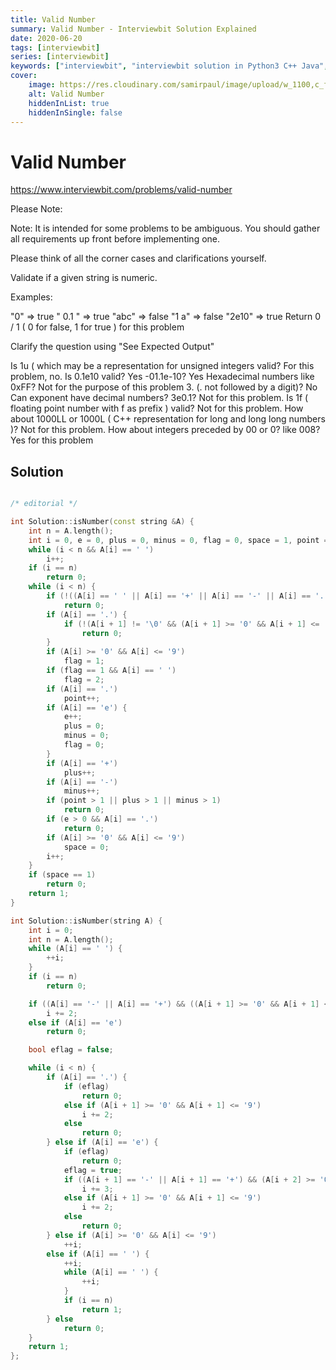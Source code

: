 ```yaml
---
title: Valid Number
summary: Valid Number - Interviewbit Solution Explained
date: 2020-06-20
tags: [interviewbit]
series: [interviewbit]
keywords: ["interviewbit", "interviewbit solution in Python3 C++ Java", "Valid Number Solution Explained"]
cover:
    image: https://res.cloudinary.com/samirpaul/image/upload/w_1100,c_fit,co_rgb:FFFFFF,l_text:Arial_75_bold:Valid Number - Solution Explained/problem-solving.webp
    alt: Valid Number
    hiddenInList: true
    hiddenInSingle: false
---
```


# Valid Number

https://www.interviewbit.com/problems/valid-number


Please Note:

Note: It is intended for some problems to be ambiguous. You should gather all requirements up front before implementing one.

Please think of all the corner cases and clarifications yourself.

Validate if a given string is numeric.

Examples:

"0" => true
" 0.1 " => true
"abc" => false
"1 a" => false
"2e10" => true
Return 0 / 1 ( 0 for false, 1 for true ) for this problem

Clarify the question using "See Expected Output"

Is 1u ( which may be a representation for unsigned integers valid?
For this problem, no.
Is 0.1e10 valid?
Yes
-01.1e-10?
Yes
Hexadecimal numbers like 0xFF?
Not for the purpose of this problem
3. (. not followed by a digit)?
No
Can exponent have decimal numbers? 3e0.1?
Not for this problem.
Is 1f ( floating point number with f as prefix ) valid?
Not for this problem.
How about 1000LL or 1000L ( C++ representation for long and long long numbers )?
Not for this problem.
How about integers preceded by 00 or 0? like 008?
Yes for this problem

## Solution

```cpp

/* editorial */

int Solution::isNumber(const string &A) {
	int n = A.length();
	int i = 0, e = 0, plus = 0, minus = 0, flag = 0, space = 1, point = 0;
	while (i < n && A[i] == ' ')
		i++;
	if (i == n)
		return 0;
	while (i < n) {
		if (!((A[i] == ' ' || A[i] == '+' || A[i] == '-' || A[i] == '.') || A[i] == 'e' || (A[i] >= '0' && A[i] <= '9')))
			return 0;
		if (A[i] == '.') {
			if (!(A[i + 1] != '\0' && (A[i + 1] >= '0' && A[i + 1] <= '9')))
				return 0;
		}
		if (A[i] >= '0' && A[i] <= '9')
			flag = 1;
		if (flag == 1 && A[i] == ' ')
			flag = 2;
		if (A[i] == '.')
			point++;
		if (A[i] == 'e') {
			e++;
			plus = 0;
			minus = 0;
			flag = 0;
		}
		if (A[i] == '+')
			plus++;
		if (A[i] == '-')
			minus++;
		if (point > 1 || plus > 1 || minus > 1)
			return 0;
		if (e > 0 && A[i] == '.')
			return 0;
		if (A[i] >= '0' && A[i] <= '9')
			space = 0;
		i++;
	}
	if (space == 1)
		return 0;
	return 1;
}

int Solution::isNumber(string A) {
	int i = 0;
	int n = A.length();
	while (A[i] == ' ') {
		++i;
	}
	if (i == n)
		return 0;

	if ((A[i] == '-' || A[i] == '+') && ((A[i + 1] >= '0' && A[i + 1] <= '9') || A[i + 1] == '.'))
		i += 2;
	else if (A[i] == 'e')
		return 0;

	bool eflag = false;

	while (i < n) {
		if (A[i] == '.') {
			if (eflag)
				return 0;
			else if (A[i + 1] >= '0' && A[i + 1] <= '9')
				i += 2;
			else
				return 0;
		} else if (A[i] == 'e') {
			if (eflag)
				return 0;
			eflag = true;
			if ((A[i + 1] == '-' || A[i + 1] == '+') && (A[i + 2] >= '0' && A[i + 2] <= '9'))
				i += 3;
			else if (A[i + 1] >= '0' && A[i + 1] <= '9')
				i += 2;
			else
				return 0;
		} else if (A[i] >= '0' && A[i] <= '9')
			++i;
		else if (A[i] == ' ') {
			++i;
			while (A[i] == ' ') {
				++i;
			}
			if (i == n)
				return 1;
		} else
			return 0;
	}
	return 1;
};
```